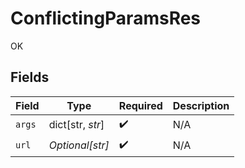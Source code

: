 # ConflictingParamsRes

OK


## Fields

| Field              | Type               | Required           | Description        |
| ------------------ | ------------------ | ------------------ | ------------------ |
| `args`             | dict[str, *str*]   | :heavy_check_mark: | N/A                |
| `url`              | *Optional[str]*    | :heavy_check_mark: | N/A                |